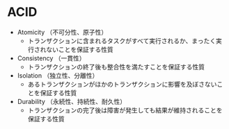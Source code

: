 # ACID

- Atomicity （不可分性、原子性）
    - トランザクションに含まれるタスクがすべて実行されるか、まったく実行されないことを保証する性質
- Consistency （一貫性）
    - トランザクションの終了後も整合性を満たすことを保証する性質
- Isolation （独立性、分離性）
    - あるトランザクションがほかのトランザクションに影響を及ぼさないことを保証する性質
- Durability （永続性、持続性、耐久性）
    - トランザクションの完了後は障害が発生しても結果が維持されることを保証する性質

